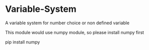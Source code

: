 # Variable-System
A variable system for number choice or non defined variable

This module would use numpy module, so please install numpy first

  pip install numpy
